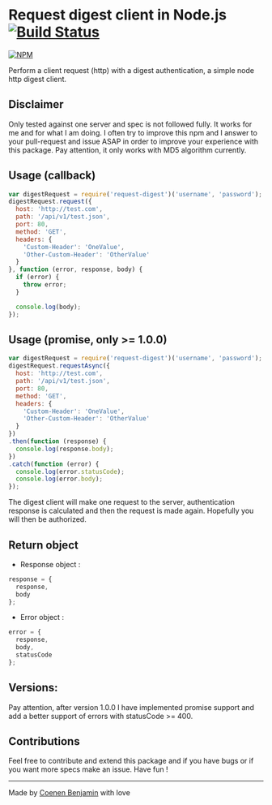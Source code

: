 # Request digest client in Node.js [![Build Status](https://travis-ci.org/bnjjj/node-request-digest.svg?branch=master)](https://travis-ci.org/bnjjj/node-request-digest)
[![NPM](https://nodei.co/npm/request-digest.png?downloads=true&downloadRank=true&stars=true)](https://nodei.co/npm/request-digest/)

Perform a client request (http) with a digest authentication, a simple node http digest client.

## Disclaimer

Only tested against one server and spec is not followed fully. It works for me
and for what I am doing. I often try to improve this npm and I answer to your pull-request and issue ASAP in order to improve your experience with this package.
Pay attention, it only works with MD5 algorithm currently.

## Usage (callback)
```javascript
var digestRequest = require('request-digest')('username', 'password');
digestRequest.request({
  host: 'http://test.com',
  path: '/api/v1/test.json',
  port: 80,
  method: 'GET',
  headers: {
    'Custom-Header': 'OneValue',
    'Other-Custom-Header': 'OtherValue'
  }
}, function (error, response, body) {
  if (error) {
    throw error;
  }

  console.log(body);
});
```

## Usage (promise, only >= 1.0.0)
```javascript
var digestRequest = require('request-digest')('username', 'password');
digestRequest.requestAsync({
  host: 'http://test.com',
  path: '/api/v1/test.json',
  port: 80,
  method: 'GET',
  headers: {
    'Custom-Header': 'OneValue',
    'Other-Custom-Header': 'OtherValue'
  }
})
.then(function (response) {
  console.log(response.body);
})
.catch(function (error) {
  console.log(error.statusCode);
  console.log(error.body);
});
```

The digest client will make one request to the server, authentication response
is calculated and then the request is made again. Hopefully you will then
be authorized.

## Return object
+ Response object : 
```javascript
response = {
  response,
  body
};
```
+ Error object : 
```javascript
error = {
  response,
  body,
  statusCode
};
```

## Versions:
Pay attention, after version 1.0.0 I have implemented promise support and add a better support of errors with statusCode >= 400.

## Contributions

Feel free to contribute and extend this package and if you have bugs or if you want more specs make an issue. Have fun !

-------------

Made by [Coenen Benjamin](https://twitter.com/BnJ25) with love
